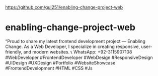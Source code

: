 
https://github.com/gul251/enabling-change-project-web

# enabling-change-project-web
 “Proud to share my latest frontend development project — Enabling Change. As a Web Developer, I specialize in creating responsive, user-friendly, and modern websites.  📞 WhatsApp: ‪+92-3115907108‬    #WebDeveloper #FrontendDeveloper #WebDesign #ResponsiveDesign #UIDesign #UXDesign #Portfolio #WebsiteShowcase #FrontendDevelopment #HTML #CSS #Js
